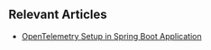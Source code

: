 ## Relevant Articles
- [OpenTelemetry Setup in Spring Boot Application](https://www.baeldung.com/spring-boot-opentelemetry-setup)
